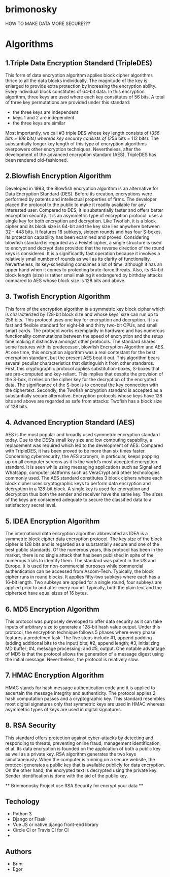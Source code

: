 # brimonosky



HOW TO MAKE DATA MORE SECURE???

# Algorithms
## 1.Triple Data Encryption Standard (TripleDES)
This form of data encryption algorithm applies block cipher algorithms thrice to all the data blocks individually. The magnitude of the key is enlarged to provide extra protection by increasing the encryption ability. Every individual block constitutes of 64-bit data. In this encryption algorithm, three keys are used where each key constitutes of 56 bits. A total of three key permutations are provided under this standard: 
* the three keys are independent
* keys 1 and 2 are independent 
* the three keys are similar

Most importantly, we call #3 triple DES whose key length consists of (3*56 bits = 168 bits) whereas key security consists of (2*56 bits = 112 bits). The substantially longer key length of this type of encryption algorithms overpowers other encryption techniques. Nevertheless, after the development of the advanced encryption standard (AES), TripleDES has been rendered old-fashioned.

## 2.Blowfish Encryption Algorithm
Developed in 1993, the Blowfish encryption algorithm is an alternative for Data Encryption Standard (DES). Before its creation, encryptions were performed by patents and intellectual properties of firms. The developer placed the protocol to the public to make it readily available for any interested user. Compared to DES, it is substantially faster and offers better encryption security. It is an asymmetric type of encryption protocol: uses a single key for both encryption and decryption. Like Twofish, it is a block cipher and its block size is 64-bit and the key size lies anywhere between 32 – 448 bits. It features 18 subkeys, sixteen rounds and has four S-boxes. Its protection capability has been examined and proved. Considering blowfish standard is regarded as a Feistel cipher, a single structure is used to encrypt and decrypt data provided that the reverse direction of the round keys is considered. It is a significantly fast operation because it involves a relatively small number of rounds as well as its clarity of functionality. Nevertheless, its key-scheduling consumes a lot of time, although it has an upper hand when it comes to protecting brute-force threats. Also, its 64-bit block length (size) is rather small making it endangered by birthday attacks compared to AES whose block size is 128 bits and above.

## 3. Twofish Encryption Algorithm
This form of the encryption algorithm is a symmetric key block cipher which is characterized by 128-bit block size and whose keys’ size can run up to 256 bits. This protocol uses one key for encryption and decryption. It is a fast and flexible standard for eight-bit and thirty two-bit CPUs, and small smart cards. The protocol works exemplarily in hardware and has numerous functionality commutations between the speed of encryption and the setup time making it distinctive amongst other protocols. The standard shares some features with its predecessor, blowfish Encryption Algorithm and AES. At one time, this encryption algorithm was a real contestant for the best encryption standard, but the present AES beat it out. This algorithm bears several peculiar characteristics that distinguish it from other standards. First, this cryptographic protocol applies substitution-boxes, S-boxes that are pre-computed and key-reliant. This implies that despite the provision of the S-box, it relies on the cipher key for the decryption of the encrypted data. The significance of the S-box is to conceal the key connection with the ciphertext. Secondly, the Twofish encryption standard is accepted as a substantially secure alternative. Encryption protocols whose keys have 128 bits and above are regarded as safe from attacks: Twofish has a block size of 128 bits. 

## 4. Advanced Encryption Standard (AES)
AES is the most popular and broadly used symmetric encryption standard today. Due to the DES’s small key size and low computing capability, a replacement was required which led to the development of AES. Compared with TripleDES, it has been proved to be more than six times faster. Concerning cybersecurity, the AES acronym, in particular, keeps popping up on all computer screens as it is the world’s most accepted encryption standard. It is seen while using messaging applications such as Signal and Whatsapp, computer platforms such as VeraCrypt and other technologies commonly used. The AES standard constitutes 3 block ciphers where each block cipher uses cryptographic keys to perform data encryption and decryption in a 128-bit block. A single key is used for encryption and decryption thus both the sender and receiver have the same key. The sizes of the keys are considered adequate to secure the classified data to a satisfactory secret level.

## 5. IDEA Encryption Algorithm
The international data encryption algorithm abbreviated as IDEA is a symmetric block cipher data encryption protocol. The key size of the block cipher is 128 bits and is regarded as a substantially secure and one of the best public standards. Of the numerous years, this protocol has been in the market, there is no single attack that has been published in spite of the numerous trials to identify them. The standard was patent in the US and Europe. It is used for non-commercial purposes while commercial authentication can be accessed from Ascom-Tech. Typically, the block cipher runs in round blocks. It applies fifty-two subkeys where each has a 16-bit length. Two subkeys are applied for a single round, four subkeys are applied prior to and after every round. Typically, both the plain text and the ciphertext have equal sizes of 16 bytes. 


## 6. MD5 Encryption Algorithm
This protocol was purposely developed to offer data security as it can take inputs of arbitrary size to generate a 128-bit hash value output. Under this protocol, the encryption technique follows 5 phases where every phase features a predefined task. The five steps include #1, append padding (adding additional bits to the input) bits; #2, append length; #3, initializing MD buffer; #4, message processing; and #5, output. One notable advantage of MD5 is that the protocol allows the generation of a message digest using the initial message. Nevertheless, the protocol is relatively slow.


## 7. HMAC Encryption Algorithm
HMAC stands for hash message authentication code and it is applied to ascertain the message integrity and authenticity. The protocol applies 2 hash computation passes and a cryptographic key. This standard resembles most digital signatures only that symmetric keys are used in HMAC whereas asymmetric types of keys are used in digital signatures.

## 8. RSA Security
This standard offers protection against cyber-attacks by detecting and responding to threats, preventing online fraud, management identification, et al. Its data encryption is founded on the application of both a public key as well as a private key. RSA algorithm generates the two keys simultaneously. When the computer is running on a secure website, the protocol generates a public key that is available publicly for data encryption. On the other hand, the encrypted text is decrypted using the private key. Sender identification is done with the aid of the public key.  

** Briomonosky Project use RSA Security for encrypt your data **

## Techology
* Python 3
* Django or Flask
* Vue JS or native django front-end library
* Circle CI or Travis CI for CI
* 

## Authors
* Brim
* Egor

